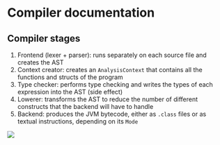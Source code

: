 # Compiler documentation

## Compiler stages

1. Frontend (lexer + parser): runs separately on each source file and creates the AST
2. Context creator: creates an `AnalysisContext` that contains all the functions and structs of the program
3. Type checker: performs type checking and writes the types of each expression into the AST (side effect)
4. Lowerer: transforms the AST to reduce the number of different constructs that the backend will have to handle
5. Backend: produces the JVM bytecode, either as `.class` files or as textual instructions, depending on its `Mode`

![](CompilerStagesDiagram.png)

